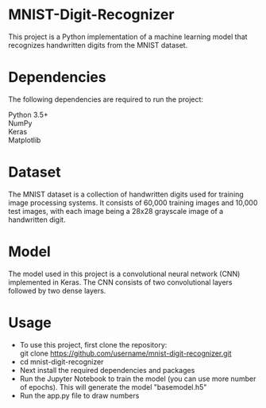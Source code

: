 # MNIST-Digit-Recognizer
This project is a Python implementation of a machine learning model that recognizes handwritten digits from the MNIST dataset.

# Dependencies
The following dependencies are required to run the project:

Python 3.5+  
NumPy  
Keras  
Matplotlib  

# Dataset
The MNIST dataset is a collection of handwritten digits used for training image processing systems. It consists of 60,000 training images and 10,000 test images, with each image being a 28x28 grayscale image of a handwritten digit.

# Model
The model used in this project is a convolutional neural network (CNN) implemented in Keras. The CNN consists of two convolutional layers followed by two dense layers. 

# Usage  
* To use this project, first clone the repository:  
git clone https://github.com/username/mnist-digit-recognizer.git  
* cd mnist-digit-recognizer
* Next install the required dependencies and packages
* Run the Jupyter Notebook to train the model (you can use more number of epochs). This will generate the model "basemodel.h5"
* Run the app.py file to draw numbers 

